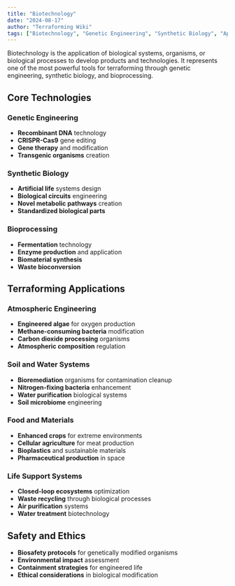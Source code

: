 ```yaml
---
title: "Biotechnology"
date: "2024-08-17"
author: "Terraforming Wiki"
tags: ["Biotechnology", "Genetic Engineering", "Synthetic Biology", "Applications"]
---
```


Biotechnology is the application of biological systems, organisms, or biological processes to develop products and technologies. It represents one of the most powerful tools for terraforming through genetic engineering, synthetic biology, and bioprocessing.

## Core Technologies

### Genetic Engineering
- **Recombinant DNA** technology
- **CRISPR-Cas9** gene editing
- **Gene therapy** and modification
- **Transgenic organisms** creation

### Synthetic Biology
- **Artificial life** systems design
- **Biological circuits** engineering
- **Novel metabolic pathways** creation
- **Standardized biological parts**

### Bioprocessing
- **Fermentation** technology
- **Enzyme production** and application
- **Biomaterial synthesis**
- **Waste bioconversion**

## Terraforming Applications

### Atmospheric Engineering
- **Engineered algae** for oxygen production
- **Methane-consuming bacteria** modification
- **Carbon dioxide processing** organisms
- **Atmospheric composition** regulation

### Soil and Water Systems
- **Bioremediation** organisms for contamination cleanup
- **Nitrogen-fixing bacteria** enhancement
- **Water purification** biological systems
- **Soil microbiome** engineering

### Food and Materials
- **Enhanced crops** for extreme environments
- **Cellular agriculture** for meat production
- **Bioplastics** and sustainable materials
- **Pharmaceutical production** in space

### Life Support Systems
- **Closed-loop ecosystems** optimization
- **Waste recycling** through biological processes
- **Air purification** systems
- **Water treatment** biotechnology

## Safety and Ethics

- **Biosafety protocols** for genetically modified organisms
- **Environmental impact** assessment
- **Containment strategies** for engineered life
- **Ethical considerations** in biological modification